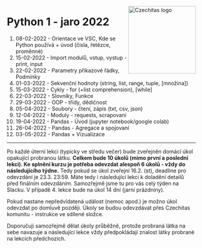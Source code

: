 <a href="https://www.czechitas.cz/"><img align="right" src="https://cdn.myshoptet.com/usr/www.shop-czechitas.cz/user/logos/logo.png" alt="Czechitas logo" width="180"/></a> 

# Python 1 - jaro 2022

01. 08-02-2022 - Orientace ve VSC, Kde se Python používá + úvod (čísla, řetězce, proměnné)
02. 15-02-2022 - Import modulů, vstup, vystup - print, input
03. 22-02-2022 - Parametry příkazové řádky, Podmínky
04. 01-03-2022 - Sekvenční hodnoty (string, list, range, tuple, [množina])
05. 15-03-2022 - Cykly - for (+list comprehension), [while]
06. 22-03-2022 - Slovníky, Funkce
07. 29-03-2022 - OOP - třídy, dědičnost
08. 05-04-2022 - Soubory - čtení, zápis (txt, csv, json)
09. 12-04-2022 - Moduly - requests, scrapovaní
10. 19-04-2022 - Pandas - Úvod (jupyter notebook/google colab)
11. 26-04-2022 - Pandas - Agregace a spojovaní
12. 03-05-2022 - Pandas + Vizualizace

---

Po každé úterní lekci (typicky ve středu večer) bude zveřejněn domácí úkol opakující probranou látku. **Celkem bude 10 úkolů (mimo první a poslední lekci). Ke splnění kurzu je potřeba odevzdat alespoň 6 úkolů - vždy do následujícího týdne.** Tedy pokud se úkol zveřejní 16.2. (st), deadline pro odevzdání je 23.3. 23:59. Máte tedy i následující lekci k doladění detailů před finálním odevzdáním. Samozřejmě jsme tu pro vás celý týden na Slacku. V případě 4. lekce bude na úkol 14 dní (jarní prázdniny).

Pokud nastane nepředvídatená událost (nemoc apod.) je možno úkol odevzdat po domluvě později. Úkoly se budou odevzdávat přes Czechitas komunitu - instrukce ve sdílené složce.

Doporučuji samozřejmě dělat úkoly průběžně, protože probraná látka na sebe navazuje a následující lekce vždy předpokládají znalost látky probrané na lekcích předchozích.
